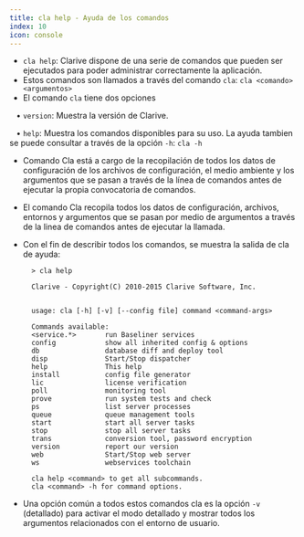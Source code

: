```yaml
---
title: cla help - Ayuda de los comandos
index: 10
icon: console
---
```

* `cla help`: Clarive dispone de una serie de comandos que pueden ser ejecutados para poder administrar correctamente la aplicación.
* Estos comandos son llamados a través del comando `cla`: `cla <comando><argumentos>`
* El comando `cla` tiene dos opciones <br />

&nbsp; &nbsp;• `version`: Muestra la versión de Clarive. <br />

&nbsp; &nbsp;• `help`: Muestra los comandos disponibles para su uso. La ayuda tambien se puede consultar a través de la opción `-h`: `cla -h`
* Comando Cla está a cargo de la recopilación de todos los datos de configuración de los archivos de configuración, el medio ambiente y los argumentos que se pasan a través de la línea de comandos antes de ejecutar la propia convocatoria de comandos.
* El comando Cla recopila todos los datos de configuración, archivos, entornos y argumentos que se pasan por medio de argumentos a través de la linea de comandos antes de ejecutar la llamada.
* Con el fin de describir todos los comandos, se muestra la salida de cla de ayuda:
            
        > cla help

        Clarive - Copyright(C) 2010-2015 Clarive Software, Inc.


        usage: cla [-h] [-v] [--config file] command <command-args>

        Commands available:
        <service.*>       run Baseliner services
        config            show all inherited config & options
        db                database diff and deploy tool
        disp              Start/Stop dispatcher
        help              This help
        install           config file generator
        lic               license verification
        poll              monitoring tool
        prove             run system tests and check
        ps                list server processes
        queue             queue management tools
        start             start all server tasks
        stop              stop all server tasks
        trans             conversion tool, password encryption
        version           report our version
        web               Start/Stop web server
        ws                webservices toolchain

        cla help <command> to get all subcommands.
        cla <command> -h for command options.

* Una opción común a todos estos comandos cla es la opción `-v` (detallado) para activar el modo detallado y mostrar todos los argumentos relacionados con el entorno de usuario.